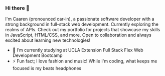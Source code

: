 ### Hi there 👋

I'm Caaren (pronounced car-in), a passionate software developer with a strong background in full-stack web development. Currently exploring the realms of APIs. Check out my portfolio for projects that showcase my skills in JavaScript, HTML/CSS, and more. Open to collaboration and always excited about learning new technologies!

- 🔭 I’m currently studying at UCLA Extension Full Stack Flex Web Development Bootcamp
- ⚡ Fun fact; I love fashion and music! While I'm coding, what keeps me focused is my beats headphones
